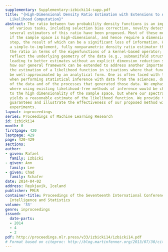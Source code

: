 ```yaml
---
supplementary: Supplementary:izbicki14-supp.pdf
title: "{High-Dimensional Density Ratio Estimation with Extensions to Approximate
  Likelihood Computation}"
abstract: The ratio between two probability density functions is an important component
  of various tasks, including selection bias correction, novelty detection and classification.  Recently,
  several estimators of this ratio have been proposed. Most of these methods fail
  if the sample space is high-dimensional, and hence require a dimension reduction
  step, the result of which can be a significant loss of information. Here we propose
  a simple-to-implement, fully nonparametric density ratio estimator that expands
  the ratio in terms of the eigenfunctions of a kernel-based operator; these functions
  reflect the underlying geometry of the data (e.g., submanifold structure), often
  leading to better estimates without an explicit dimension reduction step.  We show
  how our general framework can be extended to address another important problem,
  the estimation of a likelihood function in situations where that function cannot
  be well-approximated by an analytical form. One is often faced with this situation
  when performing statistical inference with data from the sciences, due the complexity
  of the data and of the processes that generated those data. We emphasize applications
  where using existing likelihood-free methods of inference would be challenging due
  to the high dimensionality of the sample space, but where our spectral series method
  yields a reasonable estimate of the likelihood function. We provide theoretical
  guarantees and illustrate the effectiveness of our proposed method with numerical
  experiments.
layout: inproceedings
series: Proceedings of Machine Learning Research
id: izbicki14
month: 0
firstpage: 420
lastpage: 429
page: 420-429
sections: 
author:
- given: Rafael
  family: Izbicki
- given: Ann
  family: Lee
- given: Chad
  family: Schafer
date: 2014-04-02
address: Reykjavik, Iceland
publisher: PMLR
container-title: Proceedings of the Seventeenth International Conference on Artificial
  Intelligence and Statistics
volume: '33'
genre: inproceedings
issued:
  date-parts:
  - 2014
  - 4
  - 2
pdf: http://proceedings.mlr.press/v33/izbicki14/izbicki14.pdf
# Format based on citeproc: http://blog.martinfenner.org/2013/07/30/citeproc-yaml-for-bibliographies/
---
```

